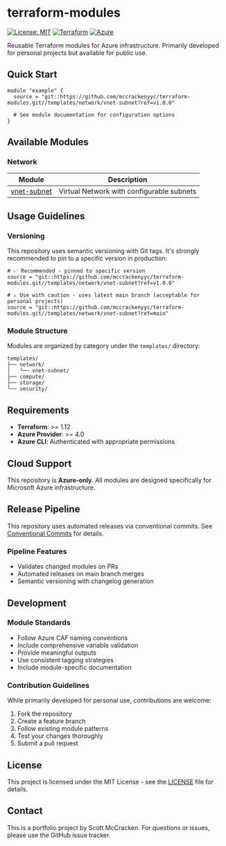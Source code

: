 # terraform-modules

[![License: MIT](https://img.shields.io/badge/License-MIT-yellow.svg)](https://opensource.org/licenses/MIT)
[![Terraform](https://img.shields.io/badge/terraform-%235835CC.svg?style=flat&logo=terraform&logoColor=white)](https://www.terraform.io/)
[![Azure](https://img.shields.io/badge/azure-%230072C6.svg?style=flat&logo=microsoftazure&logoColor=white)](https://azure.microsoft.com/)

Reusable Terraform modules for Azure infrastructure. Primarily developed for personal projects but available for public use.

## Quick Start

```hcl
module "example" {
  source = "git::https://github.com/mccrackenyyc/terraform-modules.git//templates/network/vnet-subnet?ref=v1.0.0"
  
  # See module documentation for configuration options
}
```

## Available Modules

### Network
| Module | Description |
|--------|-------------|
| [vnet-subnet](./templates/network/vnet-subnet) | Virtual Network with configurable subnets |

## Usage Guidelines

### Versioning
This repository uses semantic versioning with Git tags. It's strongly recommended to pin to a specific version in production:

```hcl
# ✅ Recommended - pinned to specific version
source = "git::https://github.com/mccrackenyyc/terraform-modules.git//templates/network/vnet-subnet?ref=v1.0.0"

# ⚠️ Use with caution - uses latest main branch (acceptable for personal projects)
source = "git::https://github.com/mccrackenyyc/terraform-modules.git//templates/network/vnet-subnet?ref=main"
```

### Module Structure
Modules are organized by category under the `templates/` directory:
```
templates/
├── network/
│   └── vnet-subnet/
├── compute/
├── storage/
└── security/
```

## Requirements

- **Terraform**: >= 1.12
- **Azure Provider**: >= 4.0
- **Azure CLI**: Authenticated with appropriate permissions

## Cloud Support

This repository is **Azure-only**. All modules are designed specifically for Microsoft Azure infrastructure.

## Release Pipeline

This repository uses automated releases via conventional commits. See [Conventional Commits](docs/conventional-commits.md) for details.

### Pipeline Features
- Validates changed modules on PRs
- Automated releases on main branch merges
- Semantic versioning with changelog generation

## Development

### Module Standards
- Follow Azure CAF naming conventions
- Include comprehensive variable validation
- Provide meaningful outputs
- Use consistent tagging strategies
- Include module-specific documentation

### Contribution Guidelines
While primarily developed for personal use, contributions are welcome:

1. Fork the repository
2. Create a feature branch
3. Follow existing module patterns
4. Test your changes thoroughly
5. Submit a pull request

## License

This project is licensed under the MIT License - see the [LICENSE](LICENSE) file for details.

## Contact

This is a portfolio project by Scott McCracken. For questions or issues, please use the GitHub issue tracker.
